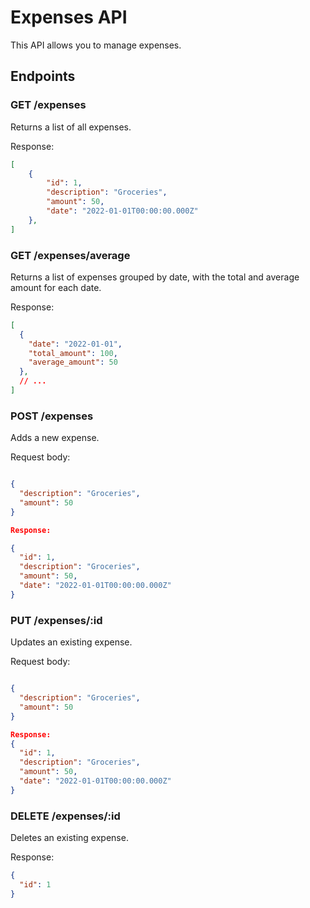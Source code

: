# Expenses API

This API allows you to manage expenses.

## Endpoints

### GET /expenses ###

Returns a list of all expenses.

Response:

```json
[
    {
        "id": 1,
        "description": "Groceries",
        "amount": 50,
        "date": "2022-01-01T00:00:00.000Z"
    },
]

```

### GET /expenses/average
Returns a list of expenses grouped by date, with the total and average amount for each date.

Response:
```json
[
  {
    "date": "2022-01-01",
    "total_amount": 100,
    "average_amount": 50
  },
  // ...
]
```


### POST /expenses
Adds a new expense.

Request body:
```json

{
  "description": "Groceries",
  "amount": 50
}

Response:

{
  "id": 1,
  "description": "Groceries",
  "amount": 50,
  "date": "2022-01-01T00:00:00.000Z"
}
```



### PUT /expenses/:id
Updates an existing expense.

Request body:
```json

{
  "description": "Groceries",
  "amount": 50
}

Response:
{
  "id": 1,
  "description": "Groceries",
  "amount": 50,
  "date": "2022-01-01T00:00:00.000Z"
}
```

### DELETE /expenses/:id
Deletes an existing expense.

Response:

```json
{
  "id": 1
}
```